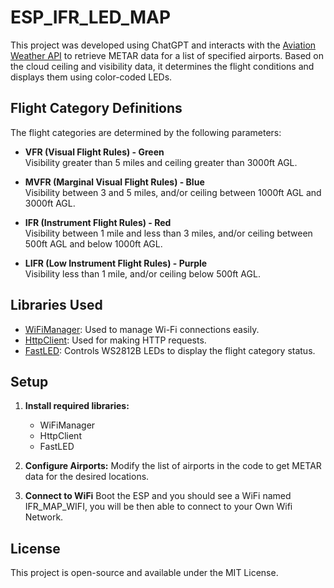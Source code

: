 # ESP_IFR_LED_MAP

This project was developed using ChatGPT and interacts with the [Aviation Weather API](https://aviationweather.gov/) to retrieve METAR data for a list of specified airports. Based on the cloud ceiling and visibility data, it determines the flight conditions and displays them using color-coded LEDs.

## Flight Category Definitions

The flight categories are determined by the following parameters:

- **VFR (Visual Flight Rules) - Green**  
  Visibility greater than 5 miles and ceiling greater than 3000ft AGL.

- **MVFR (Marginal Visual Flight Rules) - Blue**  
  Visibility between 3 and 5 miles, and/or ceiling between 1000ft AGL and 3000ft AGL.

- **IFR (Instrument Flight Rules) - Red**  
  Visibility between 1 mile and less than 3 miles, and/or ceiling between 500ft AGL and below 1000ft AGL.

- **LIFR (Low Instrument Flight Rules) - Purple**  
  Visibility less than 1 mile, and/or ceiling below 500ft AGL.

## Libraries Used

- [WiFiManager](https://github.com/tzapu/WiFiManager): Used to manage Wi-Fi connections easily.
- [HttpClient](https://github.com/amcewen/HttpClient): Used for making HTTP requests.
- [FastLED](https://github.com/FastLED/FastLED): Controls WS2812B LEDs to display the flight category status.

## Setup

1. **Install required libraries:**
   - WiFiManager
   - HttpClient
   - FastLED

2. **Configure Airports:**
   Modify the list of airports in the code to get METAR data for the desired locations.

3. **Connect to WiFi**
   Boot the ESP and you should see a WiFi named IFR_MAP_WIFI, you will be then able to connect to your Own Wifi Network.

## License

This project is open-source and available under the MIT License.
